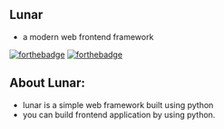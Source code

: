 ## Lunar
- a modern web frontend framework

[![forthebadge](https://forthebadge.com/images/badges/made-with-python.svg)](https://forthebadge.com)
[![forthebadge](https://forthebadge.com/images/badges/made-with-javascript.svg)](https://forthebadge.com)

## About Lunar:
- lunar is a simple web framework built using python
- you can build frontend application by using python.
